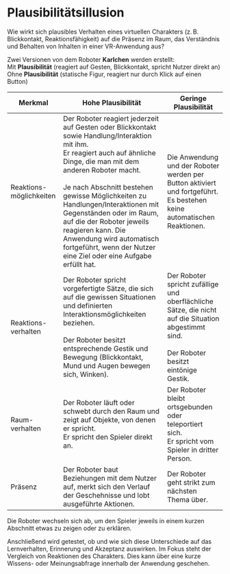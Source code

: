 # Plausibilitätsillusion

Wie wirkt sich plausibles Verhalten eines virtuellen Charakters (z. B. Blickkontakt, Reaktionsfähigkeit) auf die Präsenz im Raum, das Verständnis und Behalten von Inhalten in einer VR-Anwendung aus?

Zwei Versionen von dem Roboter **Karlchen** werden erstellt:  
Mit **Plausibilität** (reagiert auf Gesten, Blickkontakt, spricht Nutzer direkt an)  
Ohne **Plausibilität** (statische Figur, reagiert nur durch Klick auf einen Button)

| **Merkmal**             | **Hohe Plausibilität**                                                                                                                                                                                                                                                                                                                           | **Geringe Plausibilität**                                                                                                                           |
| ----------------------- | ------------------------------------------------------------------------------------------------------------------------------------------------------------------------------------------------------------------------------------------------------------------------------------------------------------------------------------------------ | --------------------------------------------------------------------------------------------------------------------------------------------------- |
| Reaktions-möglichkeiten | Der Roboter reagiert jederzeit auf Gesten oder Blickkontakt sowie Handlung/Interaktion mit ihm.<br/>Er reagiert auch auf ähnliche Dinge, die man mit dem anderen Roboter macht.<br/><br/>Je nach Abschnitt bestehen gewisse Möglichkeiten zu Handlungen/Interaktionen mit Gegenständen oder im Raum, auf die der Roboter jeweils reagieren kann. Die Anwendung wird automatisch fortgeführt, wenn der Nutzer eine Ziel oder eine Aufgabe erfüllt hat. | Die Anwendung und der Roboter werden per Button aktiviert und fortgeführt.<br/>Es bestehen keine automatischen Reaktionen.                          |
| Reaktions-verhalten     | Der Roboter spricht vorgefertigte Sätze, die sich auf die gewissen Situationen und definierten Interaktionsmöglichkeiten beziehen.<br/><br/>Der Roboter besitzt entsprechende Gestik und Bewegung (Blickkontakt, Mund und Augen bewegen sich, Winken).                                                                                           | Der Roboter spricht zufällige und oberflächliche Sätze, die nicht auf die Situation abgestimmt sind.<br/><br/>Der Roboter besitzt eintönige Gestik. |
| Raum-verhalten          | Der Roboter läuft oder schwebt durch den Raum und zeigt auf Objekte, von denen er spricht.<br/>Er spricht den Spieler direkt an.                                                                                                                                                                                                                 | Der Roboter bleibt ortsgebunden oder teleportiert sich.<br/>Er spricht vom Spieler in dritter Person.                                               |
| Präsenz                 | Der Roboter baut Beziehungen mit dem Nutzer auf, merkt sich den Verlauf der Geschehnisse und lobt ausgeführte Aktionen.                                                                                                                                                                                                                          | Der Roboter geht strikt zum nächsten Thema über.                                                                                                    |

Die Roboter wechseln sich ab, um den Spieler jeweils in einem kurzen Abschnitt etwas zu zeigen oder zu erklären.

Anschließend wird getestet, ob und wie sich diese Unterschiede auf das Lernverhalten, Erinnerung und Akzeptanz auswirken. Im Fokus steht der Vergleich von Reaktionen des Charakters.
Dies kann über eine kurze Wissens- oder Meinungsabfrage innerhalb der Anwendung geschehen.


